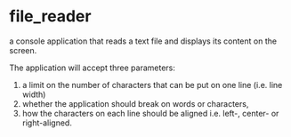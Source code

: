 # file_reader
a console application that reads a text file and displays its content on the screen.

The application will accept three parameters:
1. a limit on the number of characters that can be put on one line (i.e.
line width)
2. whether the application should break on words or characters,
3. how the characters on each line should be aligned i.e. left-,
center- or right-aligned.

